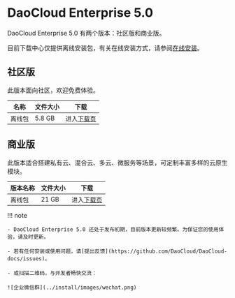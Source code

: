 # DaoCloud Enterprise 5.0

DaoCloud Enterprise 5.0 有两个版本：社区版和商业版。

目前下载中心仅提供离线安装包，有关在线安装方式，请参阅[在线安装](../install/install-dce-community.md)。

## 社区版

此版本面向社区，欢迎免费体验。

| 名称   | 文件大小 | 下载                    |
| ------ | -------- | ----------------------- |
| 离线包 | 5.8 GB   | 进入[下载页](./free.md) |

## 商业版

此版本适合搭建私有云、混合云、多云、微服务等场景，可定制丰富多样的云原生模块。

| 版本名称 | 文件大小 | 下载                        |
| -------- | -------- | --------------------------- |
| 离线包   | 21 GB    | 进入[下载页](./business.md) |

!!! note

    - DaoCloud Enterprise 5.0 还处于发布初期，目前版本更新较频繁。为保证您的使用体验，请及时更新。
    
    - 若有任何安装或使用问题，请[提出反馈](https://github.com/DaoCloud/DaoCloud-docs/issues)。

    - 或扫描二维码，与开发者畅快交流：

    ![企业微信群](../install/images/wechat.png)
